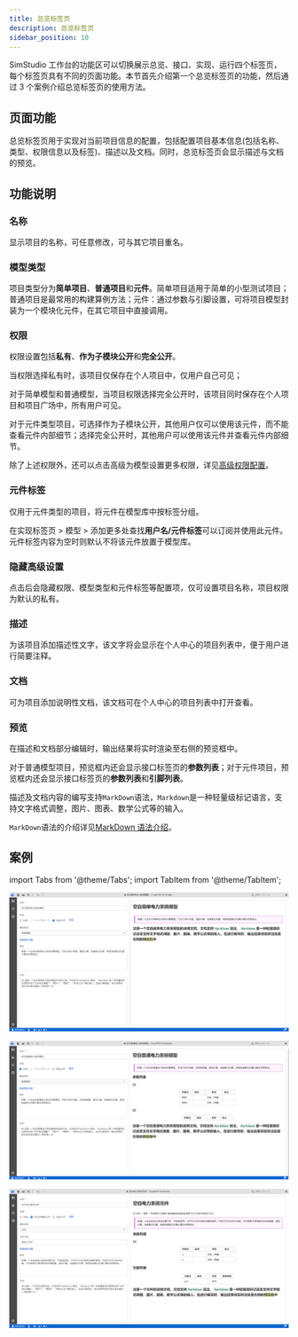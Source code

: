```yaml
---
title: 总览标签页
description: 总览标签页
sidebar_position: 10
---
```



SimStudio 工作台的功能区可以切换展示总览、接口、实现、运行四个标签页，每个标签页具有不同的页面功能。本节首先介绍第一个总览标签页的功能，然后通过 3 个案例介绍总览标签页的使用方法。

## 页面功能

总览标签页用于实现对当前项目信息的配置，包括配置项目基本信息(包括名称、类型、权限信息以及标签)、描述以及文档。同时，总览标签页会显示描述与文档的预览。

## 功能说明

### 名称

显示项目的名称，可任意修改，可与其它项目重名。

### 模型类型

项目类型分为**简单项目**、**普通项目**和**元件**。简单项目适用于简单的小型测试项目；普通项目是最常用的构建算例方法；元件：通过参数与引脚设置，可将项目模型封装为一个模块化元件，在其它项目中直接调用。

### 权限

权限设置包括**私有**、**作为子模块公开**和**完全公开**。

当权限选择私有时，该项目仅保存在个人项目中，仅用户自己可见；

对于简单模型和普通模型，当项目权限选择完全公开时，该项目同时保存在个人项目和项目广场中，所有用户可见。

对于元件类型项目，可选择作为子模块公开，其他用户仅可以使用该元件，而不能查看元件内部细节；选择完全公开时，其他用户可以使用该元件并查看元件内部细节。

除了上述权限外，还可以点击高级为模型设置更多权限，详见[高级权限配置](../../../../../account/settings/sdk-token/index.md)。

### 元件标签

仅用于元件类型的项目，将元件在模型库中按标签分组。

在实现标签页 > 模型 > 添加更多处查找**用户名/元件标签**可以订阅并使用此元件。元件标签内容为空时则默认不将该元件放置于模型库。

### 隐藏高级设置 

点击后会隐藏权限、模型类型和元件标签等配置项，仅可设置项目名称，项目权限为默认的私有。

### 描述

为该项目添加描述性文字，该文字将会显示在个人中心的项目列表中，便于用户进行简要注释。

### 文档

可为项目添加说明性文档，该文档可在个人中心的项目列表中打开查看。

### 预览

在描述和文档部分编辑时，输出结果将实时渲染至右侧的预览框中。

对于普通模型项目，预览框内还会显示接口标签页的**参数列表**；对于元件项目，预览框内还会显示接口标签页的**参数列表**和**引脚列表**。

描述及文档内容的编写支持`MarkDown`语法，`Markdown`是一种轻量级标记语言，支持文字格式调整，图片、图表、数学公式等的输入。

`MarkDown`语法的介绍详见[MarkDown 语法介绍](https://markdown.com.cn/)。

## 案例

import Tabs from '@theme/Tabs';
import TabItem from '@theme/TabItem';

<Tabs>
<TabItem value="js" label="简单模型项目信息配置">

![简单模型](./1.png)

</TabItem>
<TabItem value="java" label="普通模型项目信息配置">

![普通模型](./2.png)

</TabItem>
<TabItem value="py" label="元件模型项目信息配置">

![元件](./3.png)
</TabItem>
</Tabs>


